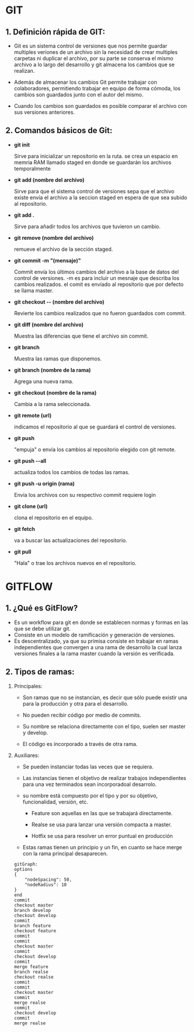 # GIT
## 1. Definición rápida de GIT:

+ Git es un sistema control de versiones que nos permite guardar multiples veriones de un archivo sin la necesidad de crear multiples carpetas ni duplicar el archivo, por su parte se conserva el mismo archivo a lo largo del desarrollo y git almacena los cambios que se realizan.

+ Además de almacenar los cambios Git permite trabajar con colaboradores, permitiendo trabajar en equipo de forma cómoda, los cambios son guardados junto con el autor del mismo.

+ Cuando los cambios son guardados es posible comparar el archivo con sus versiones anteriores.

## 2. Comandos básicos de Git:

- **git init**  

     Sirve para inicializar un repositorio en la ruta.
    se crea un espacio en memria RAM llamado staged en donde se guardarán los archivos temporalmente

- **git add (nombre del archivo)**  

    Sirve para que el sistema control de versiones sepa que el archivo existe
    envía el archivo a la seccion staged en espera de que sea subido al repositorio.

- **git add .**  

    Sirve para añadir todos los archivos que tuvieron un cambio.

- **git remove (nombre del archivo)**  

    remueve el archivo de la sección staged.

- **git commit -m "(mensaje)"**  

    Commit envía los últimos cambios del archivo a la base de datos del control de versiones.
    -m es para incluir un mesnaje que describa los cambios realizados.
    el comit es envíado al repositorio que por defecto se llama master.

- **git checkout -- (nombre del archivo)**  

    Revierte los cambios realizados que no fueron guardados com commit.

- **git diff (nombre del archivo)**  

    Muestra las diferencias que tiene el archivo sin commit.

- **git branch**  

    Muestra las ramas que disponemos.

- **git branch (nombre de la rama)**  

    Agrega una nueva rama.

- **git checkout (nombre de la rama)**  

    Cambia a la rama seleccionada.

- **git remote (url)**  

    indicamos el repositorio al que se guardará el control de versiones.

- **git push**  

    "empuja" o envía los cambios al repositorio elegido con git remote.

- **git push --all**  

    actualiza todos los cambios de todas las ramas.

- **git push -u origin (rama)**  

    Envia los archivos con su respectivo commit
    requiere login

- **git clone (url)**  

    clona el repositorio en el equipo.

- **git fetch**   

    va a buscar las actualizaciones del repositorio.

- **git pull**  

    "Hala" o trae los archivos nuevos en el repositorio.

# GITFLOW

## 1. ¿Qué es GitFlow?

- Es un workflow para git en donde se establecen normas y formas en las que se debe utilizar git.
- Consiste en un modelo de ramificación y generación de versiones.
- Es descentralizado, ya que su primisa consiste en trabajar en ramas independientes que convergen a una rama de desarrollo la cual lanza versiones finales a la rama master cuando la versión es verificada.

## 2. Tipos de ramas:

1. Principales:  
    - Son ramas que no se instancian, es decir que sólo puede existir una para la producción y otra para el desarrollo.
     
    - No pueden recibir código por medio de commits.

    - Su nombre se relaciona directamente con el tipo, suelen ser master y develop.

    - El código es incorporado a través de otra rama.

2. Auxiliares:

    - Se pueden instanciar todas las veces que se requiera.

    - Las instancias tienen el objetivo de realizar  trabajos independientes para una vez terminados sean incorporadoal desarrolo.

    - su nombre está compuesto por el tipo y por su objetivo, funcionalidad, versión, etc.

        - Feature son aquellas en las que se trabajará directamente.

        - Realse se usa para lanzar una versión compacta a master.

        - Hotfix se usa para resolver un error puntual en producción
    - Estas ramas tienen un principio y un fin, en cuanto se hace merge con la rama principal desaparecen.

    ```mermaid
    gitGraph:
    options
    {
        "nodeSpacing": 50,
        "nodeRadius": 10
    }
    end
    commit
    checkout master
    branch develop
    checkout develop
    commit
    branch feature
    checkout feature
    commit
    commit
    checkout master
    commit
    checkout develop
    commit
    merge feature
    branch realse
    checkout realse
    commit
    commit
    checkout master
    commit
    merge realse
    commit
    checkout develop
    commit
    merge realse
    
    ```

